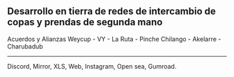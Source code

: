 Desarrollo en tierra de redes de intercambio de copas y prendas de segunda mano
---

Acuerdos y Alianzas Weycup - VY - La Ruta - Pinche Chilango - Akelarre - Charubadub

---
Discord, Mirror, XLS, Web, Instagram, Open sea, Gumroad.
